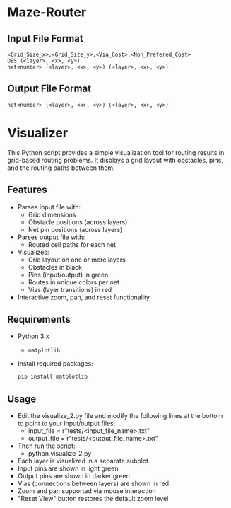 # Maze-Router

## Input File Format
  ```
  <Grid_Size_x>,<Grid_Size_y>,<Via_Cost>,<Non_Prefered_Cost>
  OBS (<layer>, <x>, <y>)
  net<number> (<layer>, <x>, <y>) (<layer>, <x>, <y>)
  ```
## Output File Format
  ```
  net<number> (<layer>, <x>, <y>) (<layer>, <x>, <y>)
  ```
# Visualizer

This Python script provides a simple visualization tool for routing results in grid-based routing problems. It displays a grid layout with obstacles, pins, and the routing paths between them.

## Features

- Parses input file with:
  - Grid dimensions
  - Obstacle positions (across layers)
  - Net pin positions (across layers)
- Parses output file with:
  - Routed cell paths for each net
- Visualizes:
  - Grid layout on one or more layers
  - Obstacles in black
  - Pins (input/output) in green
  - Routes in unique colors per net
  - Vias (layer transitions) in red
- Interactive zoom, pan, and reset functionality

## Requirements

- Python 3.x
  - `matplotlib`

- Install required packages:

  ```bash
  pip install matplotlib
  ```
##  Usage
- Edit the visualize_2.py file and modify the following lines at the bottom to point to your input/output files:
  - input_file = r"tests/<input_file_name>.txt"
  - output_file = r"tests/<output_file_name>.txt"
- Then run the script:
  - python visualize_2.py
- Each layer is visualized in a separate subplot
- Input pins are shown in light green
- Output pins are shown in darker green
- Vias (connections between layers) are shown in red
- Zoom and pan supported via mouse interaction
- "Reset View" button restores the default zoom level
